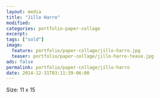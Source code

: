 ```yaml
---
layout: media
title: "Jillo Harro"
modified:
categories: portfolio-paper-collage
excerpt:
tags: ["sold"]
image:
  feature: portfolio/paper-collage/jillo-harro.jpg
  teaser: portfolio/paper-collage/jillo-harro-tease.jpg
ads: false 
permalink: portfolio/paper-collage/jillo-harro
date: 2014-12-31T03:11:39-06:00
---
```


Size: 11 x 15
